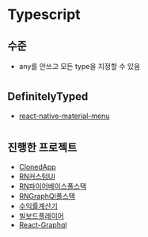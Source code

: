 # Typescript

## 수준
- any를 안쓰고 모든 type을 지정할 수 있음

#

## DefinitelyTyped
- [react-native-material-menu](https://www.npmjs.com/package/@types/react-native-material-menu)
 
#

## 진행한 프로젝트
- [ClonedApp](../2020/ClonedApp.md)
- [RN커스텀UI](../2020/RN커스텀UI.md)
- [RN파이어베이스풀스택](../2020/RN파이어베이스풀스택.md)
- [RNGraphQl풀스택](../2020/RNGraphQl풀스택.md)
- [수익률계산기](./2020/수익률계산기.md)
- [빌보드플레이어](./2020/빌보드플레이어.md)
- [React-Graphql](../2020/react-graphql.md)